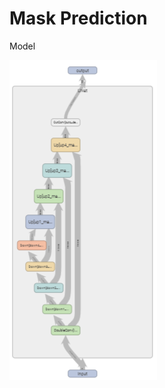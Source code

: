 # **Mask Prediction**

Model


![Mask-Model](https://github.com/Sushmitha-Katti/Monocular-Depth-Estimation-and-Segmentation/blob/master/Assets/unet-mask.png)
